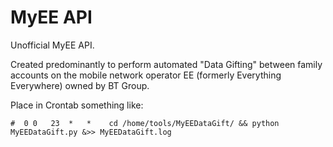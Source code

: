 # MyEE API
Unofficial MyEE API.

Created predominantly to perform automated "Data Gifting" between family accounts on the mobile network operator EE (formerly Everything Everywhere) owned by BT Group.

Place in Crontab something like:

 `#  0 0   23  *   *    cd /home/tools/MyEEDataGift/ && python MyEEDataGift.py &>> MyEEDataGift.log`